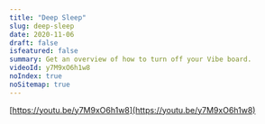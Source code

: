 ```yaml
---
title: "Deep Sleep"
slug: deep-sleep
date: 2020-11-06
draft: false
isfeatured: false
summary: Get an overview of how to turn off your Vibe board.
videoId: y7M9xO6h1w8
noIndex: true
noSitemap: true
---
```




[https://youtu.be/y7M9xO6h1w8](https://youtu.be/y7M9xO6h1w8)
